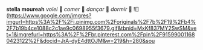**stella moureah**
_volei_ 🎈
_comer_ 🥘
_dançar_ 💃
_dormir_ 🛌
![](https://www.google.com/imgres?imgurl=https%3A%2F%2Fi.pinimg.com%2Foriginals%2F7b%2F19%2Fb4%2F7b19b4ce1088c2c1ae9c0698955f3679.gif&tbnid=MxKf837MY2SwSM&vet=1&imgrefurl=https%3A%2F%2Fbr.pinterest.com%2Fpin%2F915990011680423122%2F&docid=JrA-dyE4dttOJM&w=219&h=280&sou
